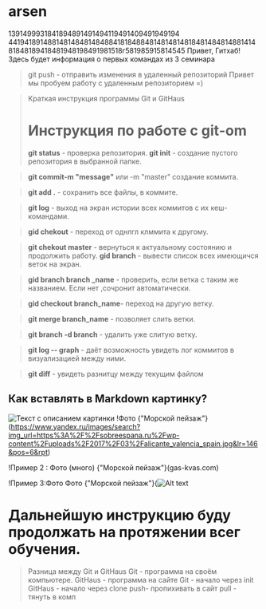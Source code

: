 # arsen
1391499931841894891491494119491409491949194
4419418914881481484814848841818488481481481481848148481488141481848189418481948198491981518г581985915814545
Привет, Гитхаб! Здесь будет информация о первых командах из 3 семинара
> git push - отправить изменения в удаленный репозиторий 
Привет мы пробуем работу с удаленным репозиторием =)

> Краткая инструкция программы Git и GitHaus
> # Инструкция по работе с git-om
> **git status** - проверка репозитория.
> **git init** - создание пустого репозитория в выбранной папке.

> **git commit-m "message"** или -m "master" создание коммита.

> **git add .** - сохранить все файлы, в коммите.

> **git log** - выход на экран истории всех коммитов с их кеш-командами.

> **gid chekout** - переход от однлгл клммита к другому.

> **git chekout master** - вернуться к актуальному состоянию и продолжить работу.
> **gid branch** - вывести список всех имеющичся веток на экран.

> **gid branch branch _name** - проверить, если ветка с таким же названием. Если нет ,сочронит автоматически.

> **gid checkout branch_name**- переход на другую ветку.

> **git merge branch_name** - позволяет слить ветки.

> **git branch -d branch** - удалить уже слитую ветку.

> **git log -- graph** - даёт возможность увидеть лог коммитов в визуализацией между ними.

> **git diff** - увидеть разнитцу между текущим файлом 

 ## Как вставлять в Markdown картинку?
 ![Текст с описанием картинки](/images/picture.jpg)
!Фото {"Морской пейзаж"}(https://www.yandex.ru/images/search?img_url=https%3A%2F%2Fsobreespana.ru%2Fwp-content%2Fuploads%2F2017%2F03%2Falicante_valencia_spain.jpg&lr=146&pos=6&rpt)

!Пример 2 : Фото (много) {"Морской пейзаж"}(gas-kvas.com)

!Пример 3:Фото Фото {"Морской пейзаж"}(![Alt text](1696458191_gas-kvas-com-p-kartinki-morskie-peizazhi-34.jpg)

# Дальнейшую инструкцию буду продолжать на протяжении всег обучения.
> Разница между Git и GitHaus
> Git - программа на своём компьютере.
> GitHaus - программа на сайте
> Git - начало через init
> GitHaus - начало через clone
> push- пропихивать в сайт
> pull - тянуть в комп

